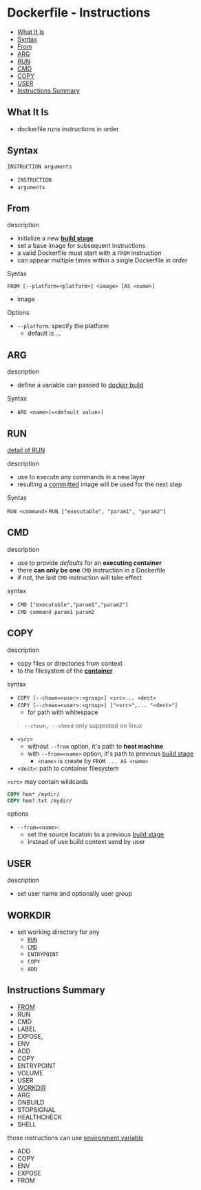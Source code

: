 # Dockerfile - Instructions

* [What It Is](#what-it-is)
* [Syntax](#syntax)
* [From](#from)
* [ARG](#arg)
* [RUN](#run)
* [CMD](#cmd)
* [COPY](#copy)
* [USER](#user)
* [Instructions Summary](#instructions-summary)

## What It Is

- dockerfile runs instructions in order

## Syntax

`INSTRUCTION arguments`

- `INSTRUCTION`
- `arguments`

## From

description

- initialize a new [**build stage**](docker-dockerfile.md#build-stage)
- set a base image for subsequent instructions
- a valid Dockerfile must start with a `FROM` instruction
- can appear multiple times within a single Dockerfile in order

Syntax

`FROM [--platform=<platform>] <image> [AS <name>]`

- image

Options

- `--platform`: specify the platform
  - default is ...

## ARG

description

- define a variable can passed to [docker build](docker-command-line-interface.md#build)

Syntax

- `ARG <name>[=<default value>]`

## RUN

[detail of RUN](dockerfile-instructions-run.md)

description

- use to execute any commands in a new layer
- resulting a [committed](docker-command-list.md#commit) image will be used for the next step

Syntax

`RUN <command>`
`RUN ["executable", "param1", "param2"]`

## CMD

description

- use to provide *defaults* for an **executing container**
- there **can only be one** `CMD` instruction in a Dockerfile
- if not, the last `CMD` instruction will take effect

syntax

- `CMD ["executable","param1","param2"]`
- `CMD command param1 param2`

## COPY

description

- copy files or directories from context
- to the filesystem of the [**container**](docker-glossary.md#container)

syntax

- `COPY [--chown=<user>:<group>] <src>... <dest>`
- `COPY [--chown=<user>:<group>] ["<src>",... "<dest>"]`
  - for path with whitespace

> `--chown, --chmod` only supproted on linux

- `<src>`
  - without `--from` option, it's path to **host machine**
  - with `--from=<name>` option, it's path to previous [build stage]()
    - `<name>` is create by `FROM ... AS <name>`
- `<dest>`: path to container filesystem

`<src>` may contain wildcards

```dockerfile
COPY hom* /mydir/
COPY hom?.txt /mydir/
```

options

- `--from=<name>`:
  - set the source locatoin to a previous [build stage](docker-dockerfile.md#build-stage)
  - instead of use build context send by user

## USER

description

- set user name and optionally user group

## WORKDIR

- set working directory for any
  - [`RUN`](dockerfile-instructions-run.md)
  - [`CMD`](#cmd)
  - `ENTRYPOINT`
  - `COPY`
  - `ADD`

## Instructions Summary

- [FROM](#from)
- RUN
- CMD
- LABEL
- EXPOSE,
- ENV
- ADD
- COPY
- ENTRYPOINT
- VOLUME
- USER
- [WORKDIR](#workdir)
- ARG
- ONBUILD
- STOPSIGNAL
- HEALTHCHECK
- SHELL

those instructions can use [environment variable](#environment-variable)

- ADD
- COPY
- ENV
- EXPOSE
- FROM
